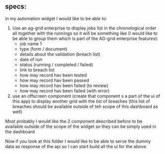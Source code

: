 ## specs:

in my automation widget I would like to be able to:

1. Use an ag-grid enterprise to display jobs list in the chronological order all together with the runnings so it will be something like (I would like to be able to group them which is part of the AG-grid enterprise features):
   - job name 1
   - type (form / document)
   - details about the validation (breach list)
   - date of run
   - status (running / completed / failed)
   - link to breach list
   - how may record hav been tested
   - how may record hav been passed
   - how may record hav been failed (to review)
   - how may record hav been failed (with error)
2. use an offscreen component (create that component s a part of the ui of this app) to display another grid with the list of breaches (this list of breaches should be available outside of teh scope of this dashboard as well)

Most probably I would like the 2 component described before to be available outside of the scope of the widget so they can be simply used in the dashboard

Now if you look at this folder I would like to be able to serve the dummy data as response of the api so I can start build all the ui for the above.
